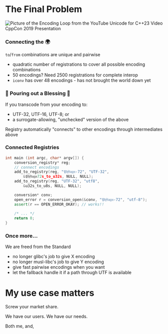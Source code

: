 # The Final Problem

![Picture of the Encoding Loop from the YouTube Unicode for C++23 Video CppCon 2019 Presentation](resources/SimpleIdea.jpg)


### Connecting the 🌍

`to`/`from` combinations are unique and pairwise
- quadratic number of registrations to cover all possible encoding combinations
- 50 encodings? Need 2500 registrations for complete interop
- `iconv` has over 48 encodings - has not brought the world down yet


### 🙏 Pouring out a Blessing 🙏

If you transcode from your encoding to:
- UTF-32, UTF-16, UTF-8; or
- a surrogate-allowing, "unchecked" version of the above

Registry automatically "connects" to other encodings through intermediates above


### Connected Registries

```cpp
int main (int argc, char* argv[]) {
	conversion_registry* reg;
	// connect encodings
	add_to_registry(reg, "𝔓𝔥𝔣𝔱𝔞𝔤𝔫-72", "UTF-32",
		&𝔓𝔥𝔣𝔱𝔞𝔤𝔫72s_to_u32s, NULL, NULL);
	add_to_registry(reg, "UTF-32", "utf8",
		&u32s_to_u8s, NULL, NULL);

	conversion* conv;
	open_error r = conversion_open(&conv, "𝔓𝔥𝔣𝔱𝔞𝔤𝔫-72", "utf-8");
	assert(r == OPEN_ERROR_OKAY); // works!!
	
	/* ... */
	return 0;
}
```


### Once more...

We are freed from the Standard

- no longer glibc's job to give X encoding
- no longer musl-libc's job to give Y encoding
- give fast pairwise encodings when you want
- let the fallback handle it if a path through UTF is available




# My use case matters

Screw your market share.

We have our users. We have our needs.

Both me, and,
